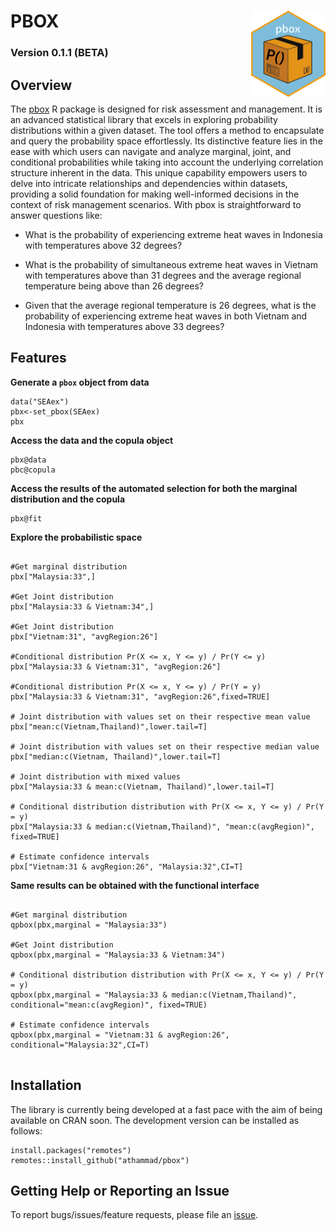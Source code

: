 # PBOX <img src="./other/pboxIcon.png" align="right" height="138"/>

### Version 0.1.1 (BETA)

## Overview

The [pbox](https://github.com/athammad/pbox) R package is designed for risk assessment and management. It is an advanced statistical library that excels in exploring probability distributions within a given dataset. The tool offers a method to encapsulate and query the probability space effortlessly. Its distinctive feature lies in the ease with which users can navigate and analyze marginal, joint, and conditional probabilities while taking into account the underlying correlation structure inherent in the data. This unique capability empowers users to delve into intricate relationships and dependencies within datasets, providing a solid foundation for making well-informed decisions in the context of risk management scenarios. With pbox is straightforward to answer questions like:

-   What is the probability of experiencing extreme heat waves in Indonesia with temperatures above 32 degrees?

-   What is the probability of simultaneous extreme heat waves in Vietnam with temperatures above than 31 degrees and the average regional temperature being above than 26 degrees?

-   Given that the average regional temperature is 26 degrees, what is the probability of experiencing extreme heat waves in both Vietnam and Indonesia with temperatures above 33 degrees?

## Features

**Generate a `pbox` object from data**

```{r, echo=TRUE, eval=FALSE}
data("SEAex")
pbx<-set_pbox(SEAex)
pbx
```

**Access the data and the copula object**

```{r, echo=TRUE, eval=FALSE}
pbx@data
pbc@copula
```

**Access the results of the automated selection for both the marginal distribution and the copula**

```{r, echo=TRUE, eval=FALSE}
pbx@fit
```

**Explore the probabilistic space**

```{r, echo=TRUE, eval=FALSE}

#Get marginal distribution
pbx["Malaysia:33",]

#Get Joint distribution
pbx["Malaysia:33 & Vietnam:34",]

#Get Joint distribution
pbx["Vietnam:31", "avgRegion:26"]

#Conditional distribution Pr(X <= x, Y <= y) / Pr(Y <= y)
pbx["Malaysia:33 & Vietnam:31", "avgRegion:26"]

#Conditional distribution Pr(X <= x, Y <= y) / Pr(Y = y)
pbx["Malaysia:33 & Vietnam:31", "avgRegion:26",fixed=TRUE]

# Joint distribution with values set on their respective mean value
pbx["mean:c(Vietnam,Thailand)",lower.tail=T]

# Joint distribution with values set on their respective median value
pbx["median:c(Vietnam, Thailand)",lower.tail=T]

# Joint distribution with mixed values
pbx["Malaysia:33 & mean:c(Vietnam, Thailand)",lower.tail=T]

# Conditional distribution distribution with Pr(X <= x, Y <= y) / Pr(Y = y)
pbx["Malaysia:33 & median:c(Vietnam,Thailand)", "mean:c(avgRegion)", fixed=TRUE]

# Estimate confidence intervals
pbx["Vietnam:31 & avgRegion:26", "Malaysia:32",CI=T]

```


**Same results can be obtained with the functional interface**

```{r, echo=TRUE, eval=FALSE}

#Get marginal distribution
qpbox(pbx,marginal = "Malaysia:33")

#Get Joint distribution
qpbox(pbx,marginal = "Malaysia:33 & Vietnam:34")

# Conditional distribution distribution with Pr(X <= x, Y <= y) / Pr(Y = y)
qpbox(pbx,marginal = "Malaysia:33 & median:c(Vietnam,Thailand)", conditional="mean:c(avgRegion)", fixed=TRUE)

# Estimate confidence intervals
qpbox(pbx,marginal = "Vietnam:31 & avgRegion:26", conditional="Malaysia:32",CI=T)


```

## Installation
The library is currently being developed at a fast pace with the aim of being available on CRAN soon. The development version can be installed as follows:
```         
install.packages("remotes")
remotes::install_github("athammad/pbox")
```

## Getting Help or Reporting an Issue

To report bugs/issues/feature requests, please file an [issue](https://github.com/athammad/pbox/issues/).




